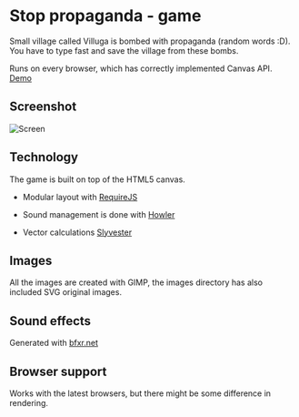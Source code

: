 # Stop propaganda - game

Small village called Villuga is bombed with propaganda (random words :D). You have to type fast and save the village from these bombs.

Runs on every browser, which has correctly implemented Canvas API. [Demo](http://riston.github.io/typing-war/)

## Screenshot

![Screen](https://raw.githubusercontent.com/riston/typing-war/master/screenshots/screenshot.png)

## Technology

The game is built on top of the HTML5 canvas.

  - Modular layout with [RequireJS](http://requirejs.org/)

  - Sound management is done with [Howler](http://howlerjs.com/)

  - Vector calculations [Slyvester](http://sylvester.jcoglan.com/)

## Images
  
All the images are created with GIMP, the images directory has also included SVG original images.

## Sound effects

Generated with [bfxr.net](http://www.bfxr.net/)

## Browser support

Works with the latest browsers, but there might be some difference in rendering.
